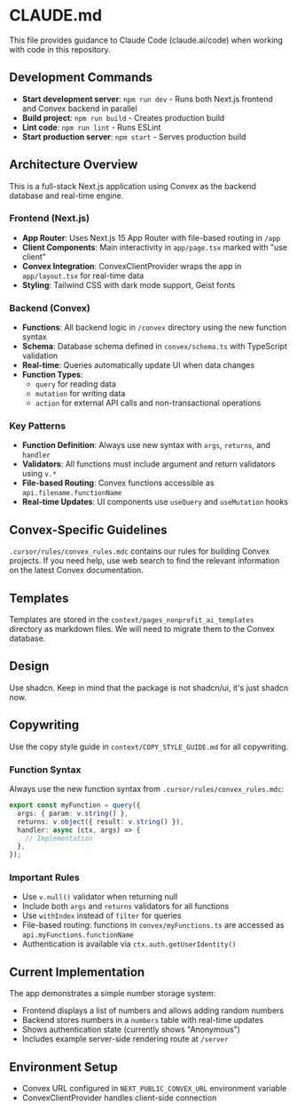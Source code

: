 # CLAUDE.md

This file provides guidance to Claude Code (claude.ai/code) when working with code in this repository.

## Development Commands

- **Start development server**: `npm run dev` - Runs both Next.js frontend and Convex backend in parallel
- **Build project**: `npm run build` - Creates production build  
- **Lint code**: `npm run lint` - Runs ESLint
- **Start production server**: `npm start` - Serves production build

## Architecture Overview

This is a full-stack Next.js application using Convex as the backend database and real-time engine.

### Frontend (Next.js)
- **App Router**: Uses Next.js 15 App Router with file-based routing in `/app`
- **Client Components**: Main interactivity in `app/page.tsx` marked with "use client"
- **Convex Integration**: ConvexClientProvider wraps the app in `app/layout.tsx` for real-time data
- **Styling**: Tailwind CSS with dark mode support, Geist fonts

### Backend (Convex)
- **Functions**: All backend logic in `/convex` directory using the new function syntax
- **Schema**: Database schema defined in `convex/schema.ts` with TypeScript validation
- **Real-time**: Queries automatically update UI when data changes
- **Function Types**: 
  - `query` for reading data
  - `mutation` for writing data  
  - `action` for external API calls and non-transactional operations

### Key Patterns
- **Function Definition**: Always use new syntax with `args`, `returns`, and `handler`
- **Validators**: All functions must include argument and return validators using `v.*`
- **File-based Routing**: Convex functions accessible as `api.filename.functionName`
- **Real-time Updates**: UI components use `useQuery` and `useMutation` hooks

## Convex-Specific Guidelines
`.cursor/rules/convex_rules.mdc` contains our rules for building Convex projects.
If you need help, use web search to find the relevant information on the latest Convex documentation.

## Templates
Templates are stored in the `context/pages_nonprofit_ai_templates` directory as markdown files. We will need to migrate them to the Convex database.

## Design
Use shadcn. Keep in mind that the package is not shadcn/ui, it's just shadcn now.

## Copywriting
Use the copy style guide in `context/COPY_STYLE_GUIDE.md` for all copywriting.

### Function Syntax
Always use the new function syntax from `.cursor/rules/convex_rules.mdc`:
```typescript
export const myFunction = query({
  args: { param: v.string() },
  returns: v.object({ result: v.string() }),
  handler: async (ctx, args) => {
    // Implementation
  },
});
```

### Important Rules
- Use `v.null()` validator when returning null
- Include both `args` and `returns` validators for all functions
- Use `withIndex` instead of `filter` for queries
- File-based routing: functions in `convex/myFunctions.ts` are accessed as `api.myFunctions.functionName`
- Authentication is available via `ctx.auth.getUserIdentity()`

## Current Implementation

The app demonstrates a simple number storage system:
- Frontend displays a list of numbers and allows adding random numbers
- Backend stores numbers in a `numbers` table with real-time updates
- Shows authentication state (currently shows "Anonymous")
- Includes example server-side rendering route at `/server`

## Environment Setup
- Convex URL configured in `NEXT_PUBLIC_CONVEX_URL` environment variable
- ConvexClientProvider handles client-side connection

